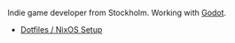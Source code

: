 Indie game developer from Stockholm. Working with [Godot](https://github.com/godotengine/godot).

* [Dotfiles / NixOS Setup](https://github.com/mdlsvensson/nixos-svensson)


